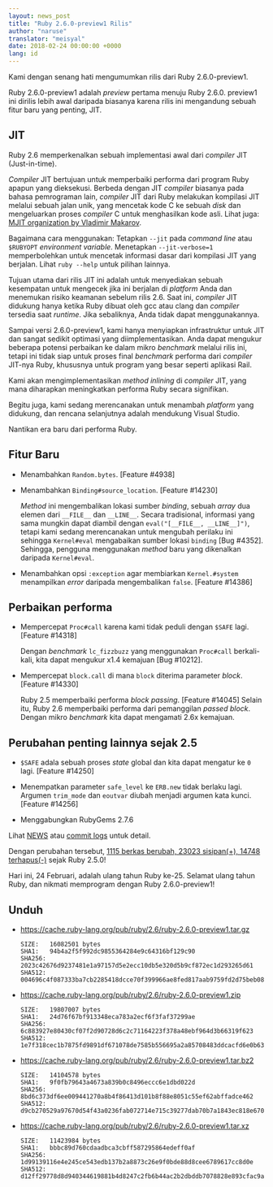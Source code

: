 ```yaml
---
layout: news_post
title: "Ruby 2.6.0-preview1 Rilis"
author: "naruse"
translator: "meisyal"
date: 2018-02-24 00:00:00 +0000
lang: id
---
```


Kami dengan senang hati mengumumkan rilis dari Ruby 2.6.0-preview1.

Ruby 2.6.0-preview1 adalah *preview* pertama menuju Ruby 2.6.0.
preview1 ini dirilis lebih awal daripada biasanya karena rilis ini mengandung
sebuah fitur baru yang penting, JIT.

## JIT

Ruby 2.6 memperkenalkan sebuah implementasi awal dari *compiler* JIT (Just-in-time).

*Compiler* JIT bertujuan untuk memperbaiki performa dari program Ruby apapun
yang dieksekusi. Berbeda dengan JIT *compiler* biasanya pada bahasa pemrograman
lain, *compiler* JIT dari Ruby melakukan kompilasi JIT melalui sebuah jalan
unik, yang mencetak kode C ke sebuah *disk* dan mengeluarkan proses *compiler*
C untuk menghasilkan kode asli.
Lihat juga: [MJIT organization by Vladimir Makarov](https://github.com/vnmakarov/ruby/tree/rtl_mjit_branch#mjit-organization).

Bagaimana cara menggunakan: Tetapkan `--jit` pada *command line* atau `$RUBYOPT`
*environment variable*. Menetapkan `--jit-verbose=1` memperbolehkan untuk
mencetak informasi dasar dari kompilasi JIT yang berjalan. Lihat `ruby --help`
untuk pilihan lainnya.

Tujuan utama dari rilis JIT ini adalah untuk menyediakan sebuah kesempatan untuk
mengecek jika ini berjalan di *platform* Anda dan menemukan risiko keamanan
sebelum rilis 2.6. Saat ini, *compiler* JIT didukung hanya ketika Ruby dibuat
oleh gcc atau clang dan *compiler* tersedia saat *runtime*. Jika sebaliknya,
Anda tidak dapat menggunakannya.

Sampai versi 2.6.0-preview1, kami hanya menyiapkan infrastruktur untuk JIT dan
sangat sedikit optimasi yang diimplementasikan. Anda dapat mengukur beberapa
potensi perbaikan ke dalam mikro *benchmark* melalui rilis ini, tetapi
ini tidak siap untuk proses final *benchmark* performa dari *compiler* JIT-nya
Ruby, khususnya untuk program yang besar seperti aplikasi Rail.

Kami akan mengimplementasikan *method inlining* di *compiler* JIT, yang mana
diharapkan meningkatkan performa Ruby secara signifikan.

Begitu juga, kami sedang merencanakan untuk menambah *platform* yang didukung,
dan rencana selanjutnya adalah mendukung Visual Studio.

Nantikan era baru dari performa Ruby.

## Fitur Baru

* Menambahkan `Random.bytes`. [Feature #4938]
* Menambahkan `Binding#source_location`. [Feature #14230]

  *Method* ini mengembalikan lokasi sumber *binding*, sebuah *array* dua elemen dari `__FILE__` dan `__LINE__`. Secara tradisional, informasi yang sama mungkin dapat diambil dengan `eval("[__FILE__, __LINE__]")`, tetapi kami sedang merencanakan untuk mengubah perilaku ini sehingga `Kernel#eval` mengabaikan sumber lokasi `binding` [Bug #4352]. Sehingga, pengguna menggunakan *method* baru yang dikenalkan daripada `Kernel#eval`.

* Menambahkan opsi `:exception` agar membiarkan `Kernel.#system` menampilkan *error* daripada mengembalikan `false`. [Feature #14386]

## Perbaikan performa

* Mempercepat `Proc#call` karena kami tidak peduli dengan `$SAFE` lagi.
  [Feature #14318]

  Dengan *benchmark* `lc_fizzbuzz` yang menggunakan `Proc#call` berkali-kali,
  kita dapat mengukur x1.4 kemajuan [Bug #10212].

* Mempercepat `block.call` di mana `block` diterima parameter *block*. [Feature #14330]

  Ruby 2.5 memperbaiki performa *block passing*. [Feature #14045]
  Selain itu, Ruby 2.6 memperbaiki performa dari pemanggilan *passed block*.
  Dengan mikro *benchmark* kita dapat mengamati 2.6x kemajuan.

## Perubahan penting lainnya sejak 2.5

* `$SAFE` adala sebuah proses *state* global dan kita dapat mengatur ke `0` lagi. [Feature #14250]

* Menempatkan parameter `safe_level` ke `ERB.new` tidak berlaku lagi. Argumen
  `trim_mode` dan `eoutvar` diubah menjadi argumen kata kunci. [Feature #14256]

* Menggabungkan RubyGems 2.7.6

Lihat [NEWS](https://github.com/ruby/ruby/blob/v2_6_0_preview1/NEWS)
atau [commit logs](https://github.com/ruby/ruby/compare/v2_5_0...v2_6_0_preview1)
untuk detail.

Dengan perubahan tersebut,
[1115 berkas berubah, 23023 sisipan(+), 14748 terhapus(-)](https://github.com/ruby/ruby/compare/v2_5_0...v2_6_0_preview1)
sejak Ruby 2.5.0!

Hari ini, 24 Februari, adalah ulang tahun Ruby ke-25.
Selamat ulang tahun Ruby, dan nikmati memprogram dengan Ruby 2.6.0-preview1!

## Unduh

* <https://cache.ruby-lang.org/pub/ruby/2.6/ruby-2.6.0-preview1.tar.gz>

      SIZE:   16082501 bytes
      SHA1:   94b4a2f5f992dc9855364284e9c64316bf129c90
      SHA256: 2023c42676d9237481e1a97157d5e2ecc10db5e320d5b9cf872ec1d293265d61
      SHA512: 004696c4f087333ba7cb2285418dcce70f399966ae8fed817aab9759fd2d75beb088c4aeb294fcd4260112e8422f490cd4dbdfce402d73f96bb679b8bb3e1607

* <https://cache.ruby-lang.org/pub/ruby/2.6/ruby-2.6.0-preview1.zip>

      SIZE:   19807007 bytes
      SHA1:   24d76f67bf913348eca783a2ecf6f3faf37299ae
      SHA256: 6c883927e80430cf07f2d90728d6c2c71164223f378a48ebf964d3b66319f623
      SHA512: 1e7f318cec1b7875fd9891df671078de7585b556695a2a85708483ddcacfd6e0b63b70ec2535e92ff981b4f72063721ed552df49688e066666fcd7ae520ae667

* <https://cache.ruby-lang.org/pub/ruby/2.6/ruby-2.6.0-preview1.tar.bz2>

      SIZE:   14104578 bytes
      SHA1:   9f0fb79643a4673a839b0c8496eccc6e1dbd022d
      SHA256: 8bd6c373df6ee009441270a8b4f86413d101b8f88e8051c55ef62abffadce462
      SHA512: d9cb270529a97670d54f43a0236fab072714e715c39277dab70b7a1843ec818e6700e47e1384c7256f9e0ae41ab2c0b768a0de38a5ecf4f4fff5da6ef5ad4944

* <https://cache.ruby-lang.org/pub/ruby/2.6/ruby-2.6.0-preview1.tar.xz>

      SIZE:   11423984 bytes
      SHA1:   bbbc89d760cdaadbca3cbff587295864edeff0af
      SHA256: 1d99139116e4e245ce543edb137b2a8873c26e9f0bde88d8cee6789617cc8d0e
      SHA512: d12ff29778d8d940344619881b4d8247c2fb6b44ac2b2dbddb7078828e893cfac9a5a95b5588f0afdbed52bdb6dea95cff1b9ce3ad47dfa62209e97dab8810b6
